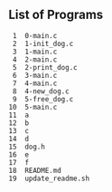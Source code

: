 ## List of Programs

     1	0-main.c
     2	1-init_dog.c
     3	1-main.c
     4	2-main.c
     5	2-print_dog.c
     6	3-main.c
     7	4-main.c
     8	4-new_dog.c
     9	5-free_dog.c
    10	5-main.c
    11	a
    12	b
    13	c
    14	d
    15	dog.h
    16	e
    17	f
    18	README.md
    19	update_readme.sh
